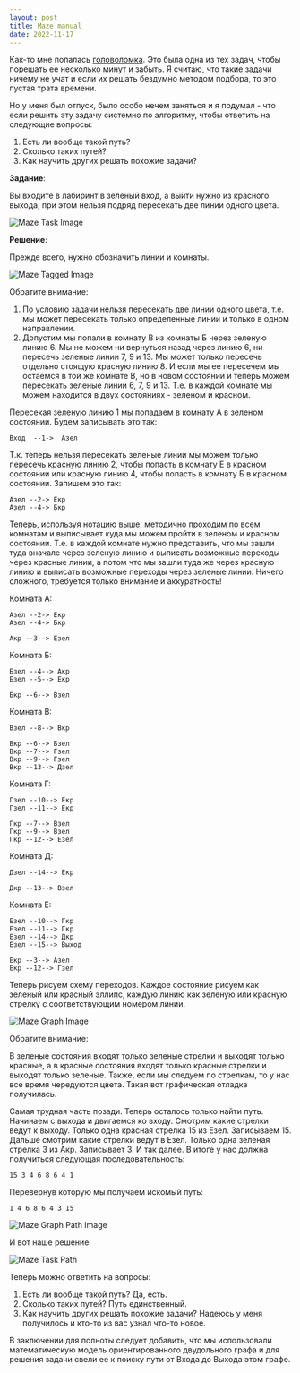```yaml
---
layout: post
title: Maze manual
date: 2022-11-17
---
```


Как-то мне попалась [головоломка](https://www.youtube.com/watch?v=Z-bjzPv-pLg).
Это была одна из тех задач, чтобы порешать ее несколько минут и забыть.
Я считаю, что такие задачи ничему не учат и если их решать бездумно методом подбора,
то это пустая трата времени.

Но у меня был отпуск, было особо нечем заняться и я подумал - что если решить
эту задачу системно по алгоритму, чтобы ответить на следующие вопросы:

1. Есть ли вообще такой путь?
2. Сколько таких путей?
3. Как научить других решать похожие задачи?

**Задание**:

Вы входите в лабиринт в зеленый вход, а выйти нужно из красного выхода,
при этом нельзя подряд пересекать две линии одного цвета.

![Maze Task Image](/assets/images/maze-manual/maze-task.png)

**Решение**:

Прежде всего, нужно обозначить линии и комнаты.

![Maze Tagged Image](/assets/images/maze-manual/maze-tagged.png)

Обратите внимание:

1. По условию задачи нельзя пересекать две линии одного цвета,
   т.е. мы может пересекать только определенные линии и только в одном направлении.
2. Допустим мы попали в комнату В из комнаты Б через зеленую линию 6.
   Мы не можем ни вернуться назад через линию 6, ни пересечь зеленые
   линии 7, 9 и 13. Мы может только пересечь отдельно стоящую красную линию 8.
   И если мы ее пересечем мы остаемся в той же комнате В, но в новом состоянии
   и теперь можем пересекать зеленые линии 6, 7, 9 и 13. Т.е. в каждой комнате
   мы можем находится в двух состояниях - зеленом и красном.

Пересекая зеленую линию 1 мы попадаем в комнату А в зеленом состоянии. Будем записывать это так:

```
Вход  --1->  Aзел
```

Т.к. теперь нельзя пересекать зеленые линии мы можем только пересечь
красную линию 2, чтобы попасть в комнату Е в красном состоянии или
красную линию 4, чтобы попасть в комнату Б в красном состоянии.
Запишем это так:

```
Aзел --2-> Eкр
Aзел --4-> Бкр
```

Теперь, используя нотацию выше, методично проходим по всем комнатам и выписывает куда
мы можем пройти в зеленом и красном состоянии. Т.е. в каждой комнате нужно представить,
что мы зашли туда вначале через зеленую линию и выписать возможные переходы через красные
линии, а потом что мы зашли туда же через красную линию и выписать возможные переходы
через зеленые линии. Ничего сложного, требуется только внимание и аккуратность!

Комната А:

```
Aзел --2-> Eкр
Aзел --4-> Бкр
```

```
Акр --3--> Eзел
```

Комната Б:

```
Бзел --4--> Акр
Бзел --5--> Екр
```

```
Бкр --6--> Взел
```

Комната В:

```
Взел --8--> Вкр
```

```
Вкр --6--> Бзел
Вкр --7--> Гзел
Вкр --9--> Гзел
Вкр --13--> Дзел
```

Комната Г:

```
Гзел --10--> Екр
Гзел --11--> Екр
```

```
Гкр --7--> Взел
Гкр --9--> Взел
Гкр --12--> Езел
```

Комната Д:

```
Дзел --14--> Екр
```

```
Дкр --13--> Взел
```

Комната Е:

```
Езел --10--> Гкр
Езел --11--> Гкр
Езел --14--> Дкр
Езел --15--> Выход
```

```
Екр --3--> Азел
Екр --12--> Гзел
```

Теперь рисуем схему переходов. Каждое состояние рисуем как зеленый или красный эллипс,
каждую линию как зеленую или красную стрелку с соответствующим номером линии.

![Maze Graph Image](/assets/images/maze-manual/maze-graph.png)

Обратите внимание:

В зеленые состояния входят только зеленые стрелки и выходят только красные, а
в красные состояния входят только красные стрелки и выходят только зеленые.
Также, если мы следуем по стрелкам, то у нас все время чередуются цвета.
Такая вот графическая отладка получилась.

Самая трудная часть позади. Теперь осталось только найти путь.
Начинаем с выхода и двигаемся ко входу.
Смотрим какие стрелки ведут к выходу. Только одна красная стрелка 15 из Езел.
Записываем 15.
Дальше смотрим какие стрелки ведут в Езел. Только одна зеленая стрелка 3 из Акр.
Записывает 3.
И так далее.
В итоге у нас должна получиться следующая последовательность:

```
15 3 4 6 8 6 4 1
```

Перевернув которую мы получаем искомый путь:

```
1 4 6 8 6 4 3 15
```

![Maze Graph Path Image](/assets/images/maze-manual/maze-graph-path.png)

И вот наше решение:

![Maze Task Path](/assets/images/maze-manual/maze-path.png)

Теперь можно ответить на вопросы:

1. Есть ли вообще такой путь? Да, есть.
2. Сколько таких путей? Путь единственный.
3. Как научить других решать похожие задачи? Надеюсь у меня получилось и кто-то из вас узнал что-то новое.

В заключении для полноты следует добавить, что мы использовали математическую модель
ориентированного двудольного графа и для решения задачи свели ее к поиску пути
от Входа до Выхода этом графе.

